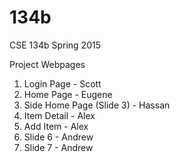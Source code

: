 # 134b
CSE 134b Spring 2015

Project Webpages 
1. Login Page - Scott 
2. Home Page - Eugene
3. Side Home Page (Slide 3) - Hassan
4. Item Detail - Alex
5. Add Item - Alex
6. Slide 6 - Andrew
7. Slide 7 - Andrew
